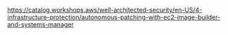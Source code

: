https://catalog.workshops.aws/well-architected-security/en-US/4-infrastructure-protection/autonomous-patching-with-ec2-image-builder-and-systems-manager